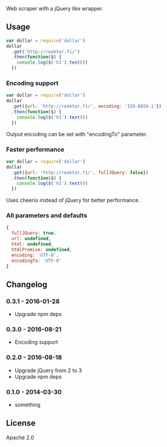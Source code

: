 Web scraper with a jQuery like wrapper.

## Usage ##
```javascript
var dollar = require('dollar')
dollar
  .get('http://reaktor.fi/')
  .then(function($) {
    console.log($('h1').text())
  })
```

### Encoding support ###
```javascript
var dollar = require('dollar')
dollar
  .get({url: 'http://reaktor.fi/', encoding: 'ISO-8859-1'})
  .then(function($) {
    console.log($('h1').text())
  })
```
Output encoding can be set with "encodingTo" parameter.

### Faster performance ###
```javascript
var dollar = require('dollar')
dollar
  .get({url: 'http://reaktor.fi/', fullJQuery: false})
  .then(function($) {
    console.log($('h1').text())
  })
```
Uses cheerio instead of jQuery for better performance.

### All parameters and defaults ###
```javascript
{
  fullJQuery: true,
  url: undefined,
  html: undefined,
  htmlPromise: undefined,
  encoding: 'UTF-8',
  encodingTo: 'UTF-8'
}
```

## Changelog ##
### 0.3.1 - 2016-01-28 ###
- Upgrade npm deps

### 0.3.0 - 2016-08-21 ###
- Encoding support

### 0.2.0 - 2016-08-18 ###
- Upgrade jQuery from 2 to 3
- Upgrade npm deps

### 0.1.0 - 2014-03-30 ###
- something

## License ##
Apache 2.0
